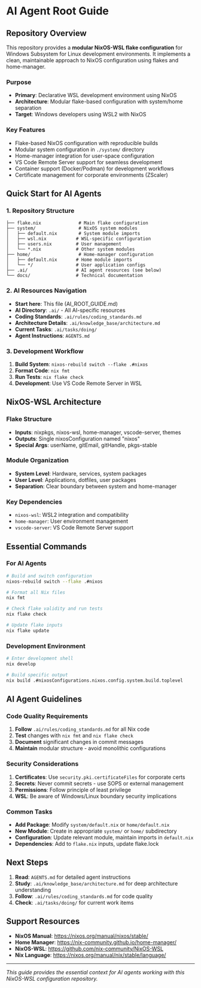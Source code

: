 # AI Agent Root Guide

## Repository Overview

This repository provides a **modular NixOS-WSL flake configuration** for Windows Subsystem for Linux development environments. It implements a clean, maintainable approach to NixOS configuration using flakes and home-manager.

### Purpose
- **Primary**: Declarative WSL development environment using NixOS
- **Architecture**: Modular flake-based configuration with system/home separation
- **Target**: Windows developers using WSL2 with NixOS

### Key Features
- Flake-based NixOS configuration with reproducible builds
- Modular system configuration in `./system/` directory
- Home-manager integration for user-space configuration
- VS Code Remote Server support for seamless development
- Container support (Docker/Podman) for development workflows
- Certificate management for corporate environments (ZScaler)

## Quick Start for AI Agents

### 1. Repository Structure
```
├── flake.nix              # Main flake configuration
├── system/                # NixOS system modules
│   ├── default.nix        # System module imports
│   ├── wsl.nix           # WSL-specific configuration
│   ├── users.nix         # User management
│   └── *.nix             # Other system modules
├── home/                  # Home-manager configuration
│   ├── default.nix       # Home module imports
│   └── */                # User application configs
├── .ai/                  # AI agent resources (see below)
└── docs/                 # Technical documentation
```

### 2. AI Resources Navigation
- **Start here**: This file (AI_ROOT_GUIDE.md)
- **AI Directory**: `.ai/` - All AI-specific resources
- **Coding Standards**: `.ai/rules/coding_standards.md`
- **Architecture Details**: `.ai/knowledge_base/architecture.md`
- **Current Tasks**: `.ai/tasks/doing/`
- **Agent Instructions**: `AGENTS.md`

### 3. Development Workflow
1. **Build System**: `nixos-rebuild switch --flake .#nixos`
2. **Format Code**: `nix fmt`
3. **Run Tests**: `nix flake check`
4. **Development**: Use VS Code Remote Server in WSL

## NixOS-WSL Architecture

### Flake Structure
- **Inputs**: nixpkgs, nixos-wsl, home-manager, vscode-server, themes
- **Outputs**: Single nixosConfiguration named "nixos"
- **Special Args**: userName, gitEmail, gitHandle, pkgs-stable

### Module Organization
- **System Level**: Hardware, services, system packages
- **User Level**: Applications, dotfiles, user packages
- **Separation**: Clear boundary between system and home-manager

### Key Dependencies
- `nixos-wsl`: WSL2 integration and compatibility
- `home-manager`: User environment management
- `vscode-server`: VS Code Remote Server support

## Essential Commands

### For AI Agents
```bash
# Build and switch configuration
nixos-rebuild switch --flake .#nixos

# Format all Nix files
nix fmt

# Check flake validity and run tests
nix flake check

# Update flake inputs
nix flake update
```

### Development Environment
```bash
# Enter development shell
nix develop

# Build specific output
nix build .#nixosConfigurations.nixos.config.system.build.toplevel
```

## AI Agent Guidelines

### Code Quality Requirements
1. **Follow** `.ai/rules/coding_standards.md` for all Nix code
2. **Test** changes with `nix fmt` and `nix flake check`
3. **Document** significant changes in commit messages
4. **Maintain** modular structure - avoid monolithic configurations

### Security Considerations
1. **Certificates**: Use `security.pki.certificateFiles` for corporate certs
2. **Secrets**: Never commit secrets - use SOPS or external management
3. **Permissions**: Follow principle of least privilege
4. **WSL**: Be aware of Windows/Linux boundary security implications

### Common Tasks
- **Add Package**: Modify `system/default.nix` or `home/default.nix`
- **New Module**: Create in appropriate `system/` or `home/` subdirectory
- **Configuration**: Update relevant module, maintain imports in `default.nix`
- **Dependencies**: Add to `flake.nix` inputs, update flake.lock

## Next Steps

1. **Read**: `AGENTS.md` for detailed agent instructions
2. **Study**: `.ai/knowledge_base/architecture.md` for deep architecture understanding
3. **Follow**: `.ai/rules/coding_standards.md` for code quality
4. **Check**: `.ai/tasks/doing/` for current work items

## Support Resources

- **NixOS Manual**: https://nixos.org/manual/nixos/stable/
- **Home Manager**: https://nix-community.github.io/home-manager/
- **NixOS-WSL**: https://github.com/nix-community/NixOS-WSL
- **Nix Language**: https://nixos.org/manual/nix/stable/language/

---
*This guide provides the essential context for AI agents working with this NixOS-WSL configuration repository.*
